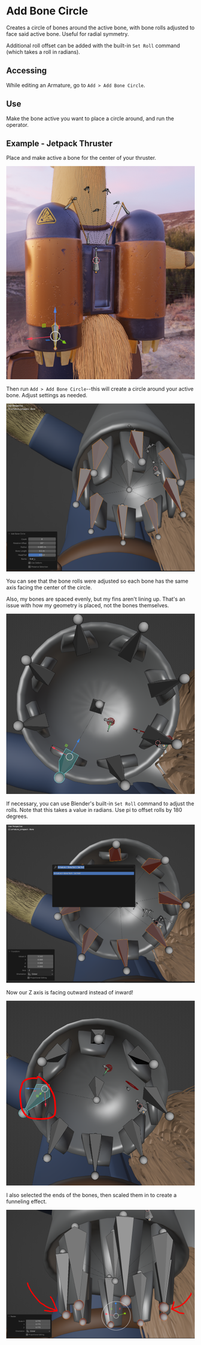 # Add Bone Circle
Creates a circle of bones around the active bone, with bone rolls adjusted to face said active bone.
Useful for radial symmetry.

Additional roll offset can be added with the built-in `Set Roll` command (which takes a roll in radians).

## Accessing
While editing an Armature, go to `Add > Add Bone Circle`.

## Use
Make the bone active you want to place a circle around, and run the operator.

## Example - Jetpack Thruster
Place and make active a bone for the center of your thruster.

![](../images/exmp_bonecircle1.png)

Then run `Add > Add Bone Circle`--this will create a circle around your active bone. Adjust settings as needed.

![](../images/exmp_bonecircle2.png)

You can see that the bone rolls were adjusted so each bone has the same axis facing the center of the circle.

Also, my bones are spaced evenly, but my fins aren't lining up. That's an issue with how my geometry is placed, not the bones themselves.

![](../images/exmp_bonecircle3.png)

If necessary, you can use Blender's built-in `Set Roll` command to adjust the rolls. Note that this takes a value in radians.
Use pi to offset rolls by 180 degrees.

![](../images/exmp_bonecircle4.png)

Now our Z axis is facing outward instead of inward!

![](../images/exmp_bonecircle5.png)

I also selected the ends of the bones, then scaled them in to create a funneling effect.

![](../images/exmp_bonecircle6.png)